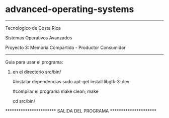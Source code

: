 # advanced-operating-systems

*****************************************************

Tecnologico de Costa Rica

Sistemas Operativos Avanzados

Proyecto 3: Memoria Compartida - Productor Consumidor

*****************************************************


Guia para usar el programa:

1. en el directorio src/bin/
	
	#instalar dependencias
	sudo apt-get install libgtk-3-dev
	
	#compilar el programa
	make clean; make

	cd src/bin/

	

	
	
*********************** SALIDA DEL PROGRAMA *********************



